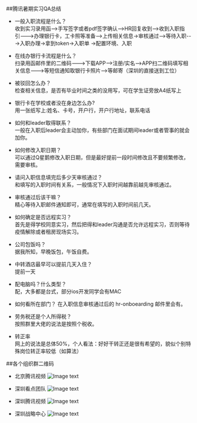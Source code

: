 ##腾讯暑期实习QA总结


- 一般入职流程是什么？  
收到实习录用函-->手写签字或者pdf签字确认-->HR回复收到-->收到入职指引--->办理银行卡，工卡照等准备-->上传相关信息->审核通过-->等待入职--->入职办理->拿到token->入职单
->配置环境、入职

- 在线办银行卡流程是什么？  
扫录用函邮件里的二维码--->下载APP-->注册/实名-->APP扫二维码填写相关信息--->等短信通知取银行卡照片-->等邮寄（深圳的直接送到工位）

- 被驳回怎么办？  
检查相关信息，是否有毕业时间之类的没用写，可在学生证旁放A4纸写上


- 银行卡在学校或者没在身边怎么办?  
用一张纸写上:姓名、卡号，开户行，开户行地址，联系电话


- 如何和leader取得联系？  
一般在入职后leader会主动加你，有些部门在面试期间leader或者管事的就会加你。

- 如何修改入职日期？  
可以通过Q星鹅修改入职日期，但是最好提前一段时间修改且不要频繁修改，需要审核。

- 请问入职信息填完后多少天审核通过？  
和填写的入职时间有关系，一般情况下入职时间越靠前越先审核通过。  

- 审核通过后该干嘛？  
精心等待入职邮件通知即可，通常在填写的入职时间前几天。

- 如何确定是否远程实习？  
首先是得学校同意实习，然后把得和leader沟通是否允许远程实习，否则等待疫情解除或者租房现场实习。

- 公司包饭吗？  
据我所知，早晚饭包，午饭自费。

- 中转酒店最早可以提前几天入住？  
提前一天

- 配电脑吗？什么类型？  
配，大多都是台式，部分ios开发同学会有MAC

- 如何看所在部门？ 
在入职信息审核通过后的 hr-onboearding 邮件里会有。

- 劳务税还是个人所得税？  
按照群里大佬的说法是按照个税收。
   
- 转正率  
网上的说法是总体50%，个人看法：好好干转正还是很有希望的，貌似个别特殊岗位转正率较低（如算法）


##各个组织群二维码
- 北京腾讯视频
![Image text](https://github.com/AkChen/TX_Intership_QA/beijing_tengxunshipin.png)

- 深圳看点团队
![Image text](https://github.com/AkChen/TX_Intership_QA/shenzhen_kandian.png)

- 深圳腾讯视频
![Image text](https://github.com/AkChen/TX_Intership_QA/shenzhen_tengxunshipin.png)

- 深圳战略中心
![Image text](https://github.com/AkChen/TX_Intership_QA/shenzhen_zhannuezhongxin.png)


